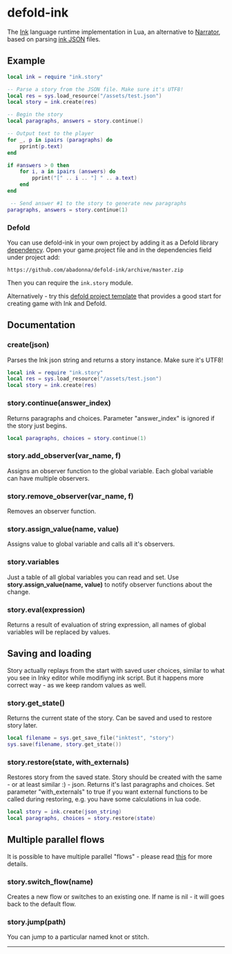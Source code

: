 # defold-ink

The [Ink](https://www.inklestudios.com/ink/) language runtime implementation in Lua, an alternative to [Narrator](https://github.com/astrochili/narrator),  based on parsing [ink JSON](https://github.com/inkle/ink/blob/master/Documentation/ink_JSON_runtime_format.md) files. 

## Example
```lua
local ink = require "ink.story"

-- Parse a story from the JSON file. Make sure it's UTF8!
local res = sys.load_resource("/assets/test.json")
local story = ink.create(res)

-- Begin the story
local paragraphs, answers = story.continue()

-- Output text to the player
for _, p in ipairs (paragraphs) do
	pprint(p.text)
end

if #answers > 0 then
	for i, a in ipairs (answers) do
		pprint("[" .. i .. "] " .. a.text)
	end
end

 -- Send answer #1 to the story to generate new paragraphs
paragraphs, answers = story.continue(1)

```
### Defold
You can use defold-ink in your own project by adding it as a Defold library [dependency](http://www.defold.com/manuals/libraries/). Open your game.project file and in the dependencies field under project add:

```
https://github.com/abadonna/defold-ink/archive/master.zip

```

Then you can require the ```ink.story``` module.

Alternatively - try this [defold project template](https://github.com/abadonna/text-adventure-template) that provides a good start for creating game with Ink and Defold.

## Documentation
### create(json)
Parses the Ink json string and returns a story instance. Make sure it's UTF8!
```lua
local ink = require "ink.story"
local res = sys.load_resource("/assets/test.json")
local story = ink.create(res)
```

### story.continue(answer_index)
Returns paragraphs and choices. Parameter "answer_index" is ignored if the story just begins.
```lua
local paragraphs, choices = story.continue(1)

```

### story.add_observer(var_name, f)
Assigns an observer function to the global variable. Each global variable can have multiple observers.


### story.remove_observer(var_name, f)
Removes an observer function.


### story.assign_value(name, value)
Assigns value to global variable and calls all it's observers.


### story.variables
Just a table of all global variables you can read and set. Use **story.assign_value(name, value)** to notify observer functions about the change.


### story.eval(expression)
Returns a result of evaluation of string expression, all names of global variables will be replaced by values.


## Saving and loading
Story actually replays from the start with saved user choices, similar to what you see in Inky editor while modifiyng ink script. But it happens more correct way - as we keep random values as well.

### story.get_state()
Returns the current state of the story. Can be saved and used to restore story later.
```lua
local filename = sys.get_save_file("inktest", "story")
sys.save(filename, story.get_state())

```

### story.restore(state, with_externals)
Restores story from the saved state. Story should be created with the same - or at least similar :) - json.
Returns it's last paragraphs and choices. Set parameter "with_externals" to true if you want external functions to be called during restoring, e.g. you have some calculations in lua code. 
```lua
local story = ink.create(json_string)
local paragraphs, choices = story.restore(state)

```



## Multiple parallel flows
It is possible to have multiple parallel "flows" - please read [this](https://github.com/inkle/ink/blob/master/Documentation/RunningYourInk.md#multiple-parallel-flows-beta) for more details.

### story.switch_flow(name)
Creates a new flow or switches to an existing one. If name is nil - it will goes back to the default flow.

### story.jump(path)
You can jump to a particular named knot or stitch.

---